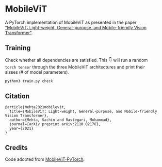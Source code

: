 # MobileViT
A PyTorch implementation of MobileViT as presented in the paper ["MobileViT: Light-weight, General-purpose, and Mobile-friendly Vision Transformer"](https://arxiv.org/abs/2110.02178).

## Training
Check whether all dependencies are satisfied. This :point_down: will run a random `torch tensor` through the three MobileViT architectures and print their sizees (# of model parameters).

```python
python3 train.py check
```


## Citation
```
@article{mehta2021mobilevit,
  title={MobileViT: Light-weight, General-purpose, and Mobile-friendly Vision Transformer},
  author={Mehta, Sachin and Rastegari, Mohammad},
  journal={arXiv preprint arXiv:2110.02178},
  year={2021}
}
```

## Credits
Code adopted from [MobileViT-PyTorch](https://github.com/chinhsuanwu/mobilevit-pytorch).
